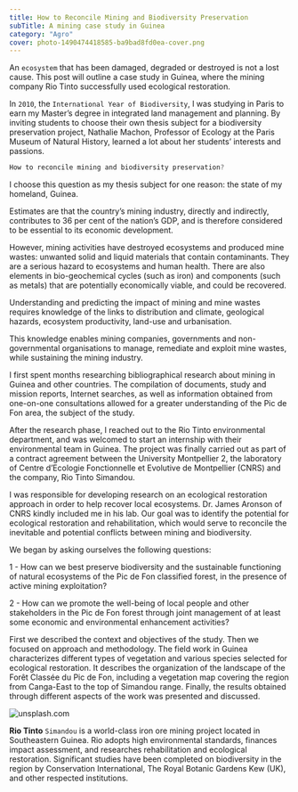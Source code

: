 ```yaml
---
title: How to Reconcile Mining and Biodiversity Preservation 
subTitle: A mining case study in Guinea
category: "Agro"
cover: photo-1490474418585-ba9bad8fd0ea-cover.png
---
```


An `ecosystem` that has been damaged, degraded or destroyed is not a lost cause. This post will outline a case study in Guinea, where the mining company Rio Tinto successfully used ecological restoration.

In `2010`, the `International Year of Biodiversity`, I was studying in Paris to earn my Master’s degree in integrated land management and planning. By inviting students to choose their own thesis subject for a biodiversity preservation project, Nathalie Machon, Professor of Ecology at the Paris Museum of Natural History, learned a lot about her students’ interests and passions.

```javascript
How to reconcile mining and biodiversity preservation?
```

I choose this question as my thesis subject for one reason: the state of my homeland, Guinea.

Estimates are that the country’s mining industry, directly and indirectly, contributes to 36 per cent of the nation’s GDP, and is therefore considered to be essential to its economic development.

However, mining activities have destroyed ecosystems and produced mine wastes: unwanted solid and liquid materials that contain contaminants. They are a serious hazard to ecosystems and human health. There are also elements in bio-geochemical cycles (such as iron) and components (such as metals) that are potentially economically viable, and could be recovered.

Understanding and predicting the impact of mining and mine wastes requires knowledge of the links to distribution and climate, geological hazards, ecosystem productivity, land-use and urbanisation.

This knowledge enables mining companies, governments and non-governmental organisations to manage, remediate and exploit mine wastes, while sustaining the mining industry.

I first spent months researching bibliographical research about mining in Guinea and other countries. The compilation of documents, study and mission reports, Internet searches, as well as information obtained from one-on-one consultations allowed for a greater understanding of the Pic de Fon area, the subject of the study.

After the research phase, I reached out to the Rio Tinto environmental department, and was welcomed to start an internship with their environmental team in Guinea. The project was finally carried out as part of a contract agreement between the University Montpellier 2, the laboratory of Centre d’Ecologie Fonctionnelle et Evolutive de Montpellier (CNRS) and the company, Rio Tinto Simandou.

I was responsible for developing research on an ecological restoration approach in order to help recover local ecosystems. Dr. James Aronson of CNRS kindly included me in his lab. Our goal was to identify the potential for ecological restoration and rehabilitation, which would serve to reconcile the inevitable and potential conflicts between mining and biodiversity.

We began by asking ourselves the following questions:

1 - How can we best preserve biodiversity and the sustainable functioning of natural ecosystems of the Pic de Fon classified forest, in the presence of active mining exploitation?

2 - How can we promote the well-being of local people and other stakeholders in the Pic de Fon forest through joint management of at least some economic and environmental enhancement activities?

First we described the context and objectives of the study. Then we focused on approach and methodology. The field work in Guinea characterizes different types of vegetation and various species selected for ecological restoration. It describes the organization of the landscape of the Forêt Classée du Pic de Fon, including a vegetation map covering the region from Canga-East to the top of Simandou range. Finally, the results obtained through different aspects of the work was presented and discussed.

![unsplash.com](./photo-1490474418585-ba9bad8fd0eaddf.png)

**Rio Tinto** `Simandou` is a world-class iron ore mining project located in Southeastern Guinea. Rio adopts high environmental standards, finances impact assessment, and researches rehabilitation and ecological restoration. Significant studies have been completed on biodiversity in the region by Conservation International, The Royal Botanic Gardens Kew (UK), and other respected institutions.
